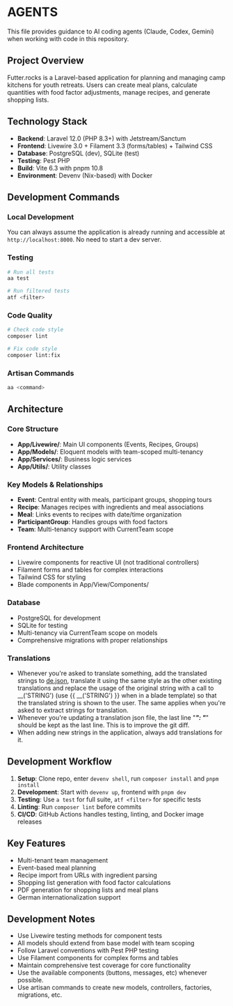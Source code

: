 # AGENTS

This file provides guidance to AI coding agents (Claude, Codex, Gemini) when working with code in this repository.

## Project Overview

Futter.rocks is a Laravel-based application for planning and managing camp kitchens for youth retreats. Users can create meal plans, calculate quantities with food factor adjustments, manage recipes, and generate shopping lists.

## Technology Stack

- **Backend**: Laravel 12.0 (PHP 8.3+) with Jetstream/Sanctum
- **Frontend**: Livewire 3.0 + Filament 3.3 (forms/tables) + Tailwind CSS
- **Database**: PostgreSQL (dev), SQLite (test)
- **Testing**: Pest PHP
- **Build**: Vite 6.3 with pnpm 10.8
- **Environment**: Devenv (Nix-based) with Docker

## Development Commands

### Local Development

You can always assume the application is already running and accessible at `http://localhost:8000`. No need to start a dev server.

### Testing

```bash
# Run all tests
aa test

# Run filtered tests
atf <filter>
```

### Code Quality
```bash
# Check code style
composer lint

# Fix code style
composer lint:fix
```

### Artisan Commands
```bash
aa <command>
```

## Architecture

### Core Structure
- **App/Livewire/**: Main UI components (Events, Recipes, Groups)
- **App/Models/**: Eloquent models with team-scoped multi-tenancy
- **App/Services/**: Business logic services
- **App/Utils/**: Utility classes

### Key Models & Relationships
- **Event**: Central entity with meals, participant groups, shopping tours
- **Recipe**: Manages recipes with ingredients and meal associations
- **Meal**: Links events to recipes with date/time organization
- **ParticipantGroup**: Handles groups with food factors
- **Team**: Multi-tenancy support with CurrentTeam scope

### Frontend Architecture
- Livewire components for reactive UI (not traditional controllers)
- Filament forms and tables for complex interactions
- Tailwind CSS for styling
- Blade components in App/View/Components/

### Database
- PostgreSQL for development
- SQLite for testing
- Multi-tenancy via CurrentTeam scope on models
- Comprehensive migrations with proper relationships

### Translations

- Whenever you're asked to translate something, add the translated strings to [de.json](mdc:lang/de.json), translate it using the same style as the other existing translations and replace the usage of the original string with a call to __('STRING') (use {{ __('STRING') }} when in a blade template) so that the translated string is shown to the user.  The same applies when you're asked to extract strings for translation.
- Whenever you're updating a translation json file, the last line "___": "___" should be kept as the last line. This is to improve the git diff. 
- When adding new strings in the application, always add translations for it.

## Development Workflow

1. **Setup**: Clone repo, enter `devenv shell`, run `composer install` and `pnpm install`
2. **Development**: Start with `devenv up`, frontend with `pnpm dev`
3. **Testing**: Use `a test` for full suite, `atf <filter>` for specific tests
4. **Linting**: Run `composer lint` before commits
5. **CI/CD**: GitHub Actions handles testing, linting, and Docker image releases

## Key Features

- Multi-tenant team management
- Event-based meal planning
- Recipe import from URLs with ingredient parsing
- Shopping list generation with food factor calculations
- PDF generation for shopping lists and meal plans
- German internationalization support

## Development Notes

- Use Livewire testing methods for component tests
- All models should extend from base model with team scoping
- Follow Laravel conventions with Pest PHP testing
- Use Filament components for complex forms and tables
- Maintain comprehensive test coverage for core functionality
- Use the available components (buttons, messages, etc) whenever possible.
- Use artisan commands to create new models, controllers, factories, migrations, etc.
